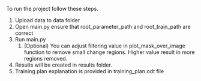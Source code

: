 To run the project follow these steps.
1) Upload data to data folder
2) Open main.py ensure that root_parameter_path and root_train_path are correct
3) Run main.py
   1) (Optional) You can adjust filtering value in plot_mask_over_image function to remove small change regions. Higher value result in more regions removed.
4) Results will be created in results folder.
5) Training plan explanation is provided in training_plan.odt file
